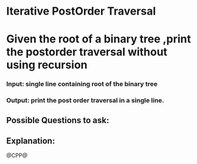# Iterative PostOrder Traversal
# Given the root of a binary tree ,print the postorder traversal without using recursion
### Input: single line containing root of the binary tree
### Output: print the post order traversal in a single line.

## Possible Questions to ask:

## Explanation:

@CPP@
